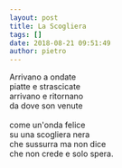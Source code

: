 ```yaml
---
layout: post
title: La Scogliera
tags: []
date: 2018-08-21 09:51:49
author: pietro
---
```

Arrivano a ondate<br/>piatte e strascicate<br/>arrivano e ritornano<br/>da dove son venute<br/><br/>come un'onda felice<br/>su una scogliera nera<br/>che sussurra ma non dice<br/>che non crede e solo spera.
